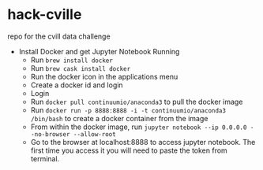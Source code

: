 # hack-cville
repo for the cvill data challenge

* Install Docker and get Jupyter Notebook Running
	- Run `brew install docker`
	- Run `brew cask install docker`
	- Run the docker icon in the applications menu
	- Create a docker id and login
	- Login
	- Run `docker pull continuumio/anaconda3` to pull the docker image
	- Run `docker run -p 8888:8888 -i -t continuumio/anaconda3 /bin/bash` to create a docker container from the image
	- From within the docker image, run `jupyter notebook --ip 0.0.0.0 --no-browser --allow-root`
	- Go to the browser at localhost:8888 to access jupyter notebook. The first time you access it you will need to paste the token from terminal.
